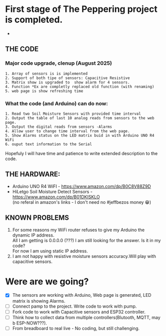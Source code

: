 # First stage of The Peppering project is completed.
  -
## THE CODE
  ### Major code upgrade, clenup (August 2025)
    1. Array of sensors is is implemented
    2. Support of both tipe of sensors: Capacitive Resistive
    3. Matrix show is upgraded to  show alarm for 4 sensors.
    4. Function *Ex are completly replaced old function (with renaming)
    5. web page is show refreshing time

  ### What the code (and Arduino) can do now:  
    1. Read two Soil Moisture Sensors with provided time interval   
    2. Output the table of last 10 analog reads from sensors to the web page.  
    3. Output the digital reads from sensors -Alarms   
    4. Allow user to change time interval from the web page.  
    5. Show Alarms status on the LED matrix buid in with Arduino UNO R4 WiFi  
    6. ouput text information to the Serial  
  Hopefuly I will have time and patience to write extended description to the code.

## THE HARDWARE:
  * Arduino UNO R4 WiFI  - https://www.amazon.com/dp/B0C8V88Z9D  
  * HiLetgo Soil Moisture Detect Sensors - https://www.amazon.com/dp/B01DKISKLO  
  (no referal in amazon's links - I don't need no #jeffbezos money :grin:)  

## KNOWN PROBLEMS
  1. For some reasons my WiFi router refuses to give my Arduino the dynamic IP address.  
  All I am getting is 0.0.0.0 (???)  I am still looking for the answer. Is it in my code?  
  For now I am using static IP address.
  2. I am not happy with resistive moisture sensors accuracy.Will play with capacitive sensors.


# Were are we going?
  - [x] The sensors are working with Arduino, Web page is generated, LED matrix is showing Alarms.
  - [ ] Connect pamp to the project. Write code to work with pump.
  - [ ] Fork code to work with Capacitive sensors and ESP32 controller.
  - [ ] Think how to collect data from multiple controllers(Blutooth, MQTT, may b ESP-NOW???).
  - [ ] From breadboard to real live - No coding, but still challenging.
